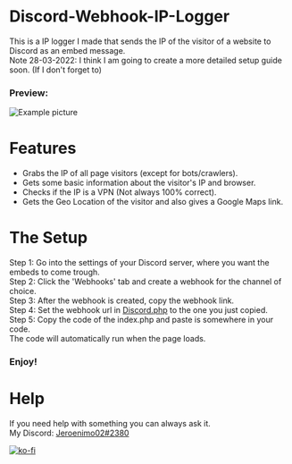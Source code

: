 # Discord-Webhook-IP-Logger
This is a IP logger I made that sends the IP of the visitor of a website to Discord as an embed message.<br>
Note 28-03-2022: I think I am going to create a more detailed setup guide soon. (If I don't forget to)<br> 
### Preview:<br>
![Example picture](https://i.imgur.com/fzxgFPy.png)

# Features
- Grabs the IP of all page visitors (except for bots/crawlers).
- Gets some basic information about the visitor's IP and browser.
- Checks if the IP is a VPN (Not always 100% correct).
- Gets the Geo Location of the visitor and also gives a Google Maps link.

# The Setup
Step 1: Go into the settings of your Discord server, where you want the embeds to come trough.<br>
Step 2: Click the 'Webhooks' tab and create a webhook for the channel of choice.<br>
Step 3: After the webhook is created, copy the webhook link.<br>
Step 4: Set the webhook url in [Discord.php](Discord.php) to the one you just copied.<br>
Step 5: Copy the code of the index.php and paste is somewhere in your code.<br>
The code will automatically run when the page loads.
### Enjoy!

# Help
If you need help with something you can always ask it.<br>
My Discord: [Jeroenimo02#2380](https://discordapp.com/users/588244049023074323)

[![ko-fi](https://ko-fi.com/img/githubbutton_sm.svg)](https://ko-fi.com/Z8Z6400RZ)
